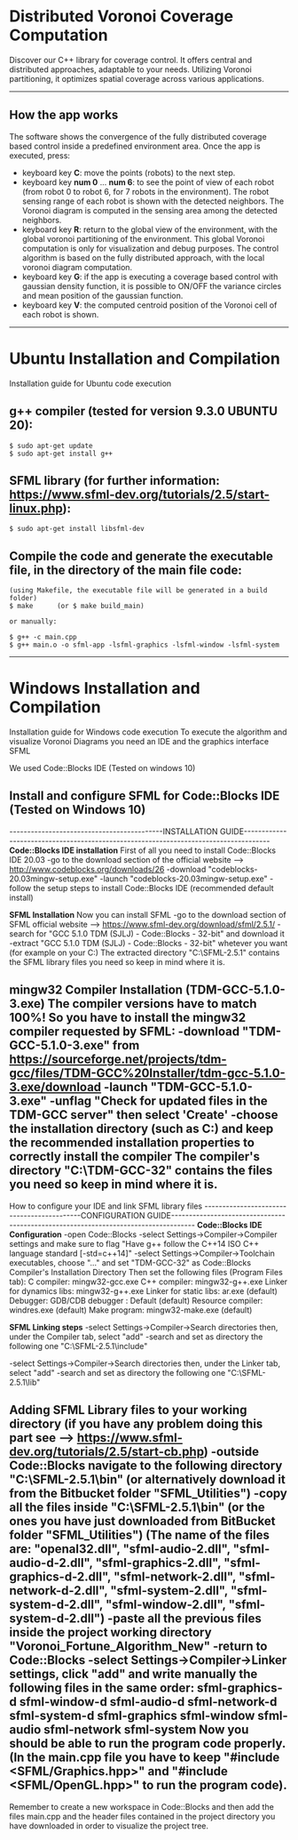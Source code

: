 # Distributed Voronoi Coverage Computation
Discover our C++ library for coverage control. It offers central and distributed approaches, adaptable to your needs. Utilizing Voronoi partitioning, it optimizes spatial coverage across various applications.

---

## How the app works ##
The software shows the convergence of the fully distributed coverage based control inside a predefined environment area.
Once the app is executed, press:

* keyboard key **C**: move the points (robots) to the next step.
* keyboard key **num 0** ... **num 6**: to see the point of view of each robot (from robot 0 to robot 6, for 7 robots in the environment). The robot sensing range of each robot is shown with the detected neighbors. The Voronoi diagram is computed in the sensing area among the detected neighbors.
* keyboard key **R**: return to the global view of the environment, with the global voronoi partitioning of the environment. This global Voronoi computation is only for visualization and debug purposes. The control algorithm is based on the fully distributed approach, with the local voronoi diagram computation.
* keyboard key **G**: if the app is executing a coverage based control with gaussian density function, it is possible to ON/OFF the variance circles and mean position of the gaussian function.
* keyboard key **V**: the computed centroid position of the Voronoi cell of each robot is shown.

---

# Ubuntu Installation and Compilation
Installation guide for Ubuntu code execution

## g++ compiler (tested for version 9.3.0 UBUNTU 20):
    $ sudo apt-get update
    $ sudo apt-get install g++

## SFML library (for further information: https://www.sfml-dev.org/tutorials/2.5/start-linux.php):
    $ sudo apt-get install libsfml-dev

## Compile the code and generate the executable file, in the directory of the main file code:
    (using Makefile, the executable file will be generated in a build folder)
    $ make      (or $ make build_main)

    or manually:

    $ g++ -c main.cpp
    $ g++ main.o -o sfml-app -lsfml-graphics -lsfml-window -lsfml-system 

--- 

# Windows Installation and Compilation
Installation guide for Windows code execution
To execute the algorithm and visualize Voronoi Diagrams you need an IDE and the graphics interface SFML  

We used Code::Blocks IDE (Tested on windows 10)

## Install and configure SFML for Code::Blocks IDE (Tested on Windows 10)
-------------------------------------------INSTALLATION GUIDE-------------------------------------------------------------------------------------
**Code::Blocks IDE installation**
First of all you need to install Code::Blocks IDE 20.03
-go to the download section of the official website --> http://www.codeblocks.org/downloads/26
-download "codeblocks-20.03mingw-setup.exe"
-launch "codeblocks-20.03mingw-setup.exe"
-follow the setup steps to install Code::Blocks IDE (recommended default install)

**SFML Installation**
Now you can install SFML
-go to the download section of SFML official website --> https://www.sfml-dev.org/download/sfml/2.5.1/
-search for "GCC 5.1.0 TDM (SJLJ) - Code::Blocks - 32-bit" and download it
-extract "GCC 5.1.0 TDM (SJLJ) - Code::Blocks - 32-bit" whetever you want (for example on your C:\)
The extracted directory "C:\SFML-2.5.1" contains the SFML library files you need so keep in mind where it is.

**mingw32 Compiler Installation (TDM-GCC-5.1.0-3.exe)**
The compiler versions have to match 100%! So you have to install the mingw32 compiler requested by SFML:
-download "TDM-GCC-5.1.0-3.exe" from https://sourceforge.net/projects/tdm-gcc/files/TDM-GCC%20Installer/tdm-gcc-5.1.0-3.exe/download
-launch "TDM-GCC-5.1.0-3.exe"
-unflag "Check for updated files in the TDM-GCC server" then select 'Create'
-choose the installation directory (such as C:\) and keep the recommended installation properties to correctly install the compiler
The compiler's directory "C:\TDM-GCC-32" contains the files you need so keep in mind where it is.
--------------------------------------------------------------------------------------------------------------------------------------------------

How to configure your IDE and link SFML library files
-------------------------------------------CONFIGURATION GUIDE------------------------------------------------------------------------------------
**Code::Blocks IDE Configuration**
-open Code::Blocks
-select Settings->Compiler->Compiler settings and make sure to flag "Have g++ follow the C++14 ISO C++ language standard [-std=c++14]"
-select Settings->Compiler->Toolchain executables, choose "..." and set "TDM-GCC-32" as Code::Blocks Compiler's Installation Directory
Then set the following files (Program Files tab):
    C compiler: mingw32-gcc.exe
    C++ compiler: mingw32-g++.exe
    Linker for dynamics libs: mingw32-g++.exe
    Linker for static libs: ar.exe (default)
    Debugger: GDB/CDB debugger : Default (default)
    Resource compiler: windres.exe (default)
    Make program: mingw32-make.exe (default)
    
**SFML Linking steps**
-select Settings->Compiler->Search directories then, under the Compiler tab, select "add"
-search and set as directory the following one "C:\SFML-2.5.1\include"

-select Settings->Compiler->Search directories then, under the Linker tab, select "add"
-search and set as directory the following one "C:\SFML-2.5.1\lib"

**Adding SFML Library files to your working directory** (if you have any problem doing this part see --> https://www.sfml-dev.org/tutorials/2.5/start-cb.php)
-outside Code::Blocks navigate to the following directory "C:\SFML-2.5.1\bin" (or alternatively download it from the Bitbucket folder "SFML_Utilities")
-copy all the files inside "C:\SFML-2.5.1\bin" (or the ones you have just downloaded from BitBucket folder "SFML_Utilities")
 (The name of the files are: "openal32.dll", "sfml-audio-2.dll", "sfml-audio-d-2.dll", "sfml-graphics-2.dll", "sfml-graphics-d-2.dll", 
    "sfml-network-2.dll", "sfml-network-d-2.dll", "sfml-system-2.dll", "sfml-system-d-2.dll", "sfml-window-2.dll", "sfml-system-d-2.dll")
-paste all the previous files inside the project working directory "Voronoi_Fortune_Algorithm_New"
-return to Code::Blocks
-select Settings->Compiler->Linker settings, click "add" and write manually the following files in the same order:
    sfml-graphics-d
    sfml-window-d
    sfml-audio-d
    sfml-network-d
    sfml-system-d
    sfml-graphics
    sfml-window
    sfml-audio
    sfml-network
    sfml-system
Now you should be able to run the program code properly.
(In the main.cpp file you have to keep "#include <SFML/Graphics.hpp>" and "#include <SFML/OpenGL.hpp>" to run the program code).
--------------------------------------------------------------------------------------------------------------------------------------------------  

Remember to create a new workspace in Code::Blocks and then add the files main.cpp and the header files contained in the project directory you have downloaded
in order to visualize the project tree.



